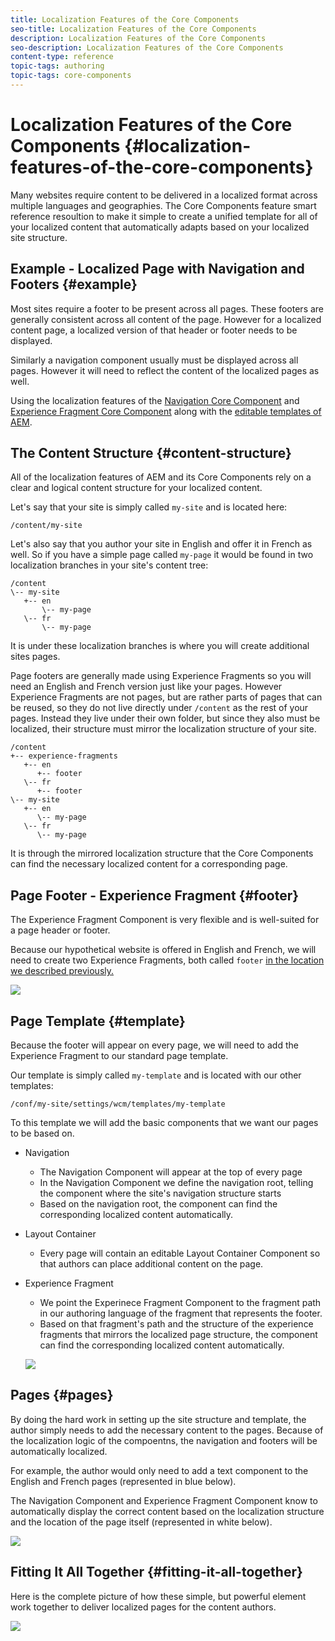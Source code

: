 ```yaml
---
title: Localization Features of the Core Components
seo-title: Localization Features of the Core Components
description: Localization Features of the Core Components
seo-description: Localization Features of the Core Components
content-type: reference
topic-tags: authoring
topic-tags: core-components
---
```


# Localization Features of the Core Components {#localization-features-of-the-core-components}

Many websites require content to be delivered in a localized format across multiple languages and geographies. The Core Components feature smart reference resoultion to make it simple to create a unified template for all of your localized content that automatically adapts based on your localized site structure.

## Example - Localized Page with Navigation and Footers {#example}

Most sites require a footer to be present across all pages. These footers are generally consistent across all content of the page. However for a localized content page, a localized version of that header or footer needs to be displayed.

Similarly a navigation component usually must be displayed across all pages. However it will need to reflect the content of the localized pages as well.

Using the localization features of the [Navigation Core Component](navigation.md) and [Experience Fragment Core Component](experience-fragment.md) along with the [editable templates of AEM](https://docs.adobe.com/content/help/en/experience-manager-64/authoring/siteandpage/templates.html).

## The Content Structure {#content-structure}

All of the localization features of AEM and its Core Components rely on a clear and logical content structure for your localized content.

Let's say that your site is simply called `my-site` and is located here:

```
/content/my-site
```

Let's also say that you author your site in English and offer it in French as well. So if you have a simple page called `my-page` it would be found in two localization branches in your site's content tree:

```
/content
\-- my-site
   +-- en
       \-- my-page
   \-- fr
       \-- my-page
```

It is under these localization branches is where you will create additional sites pages.

Page footers are generally made using Experience Fragments so you will need an English and French version just like your pages. However Experience Fragments are not pages, but are rather parts of pages that can be reused, so they do not live directly under `/content` as the rest of your pages. Instead they live under their own folder, but since they also must be localized, their structure must mirror the localization structure of your site.

```
/content
+-- experience-fragments
   +-- en
      +-- footer
   \-- fr
      +-- footer
\-- my-site
   +-- en
      \-- my-page
   \-- fr
      \-- my-page
```

It is through the mirrored localization structure that the Core Components can find the necessary localized content for a corresponding page.

## Page Footer - Experience Fragment {#footer}

The Experience Fragment Component is very flexible and is well-suited for a page header or footer.

Because our hypothetical website is offered in English and French, we will need to create two Experience Fragments, both called `footer` [in the location we described previously.](#content-structure)

![](assets/screen-shot-2019-09-09-11.08.28.png)

## Page Template {#template}

Because the footer will appear on every page, we will need to add the Experience Fragment to our standard page template.

Our template is simply called `my-template` and is located with our other templates:

```
/conf/my-site/settings/wcm/templates/my-template
```

To this template we will add the basic components that we want our pages to be based on.

* Navigation
  * The Navigation Component will appear at the top of every page
  * In the Navigation Component we define the navigation root, telling the component where the site's navigation structure starts
  * Based on the navigation root, the component can find the corresponding localized content automatically.
* Layout Container
  * Every page will contain an editable Layout Container Component so that authors can place additional content on the page.
* Experience Fragment
  * We point the Experinece Fragment Component to the fragment path in our authoring language of the fragment that represents the footer.
  * Based on that fragment's path and the structure of the experience fragments that mirrors the localized page structure, the component can find the corresponding localized content automatically.

  ![](assets/screen-shot-2019-09-09-11.20.10.png)

## Pages {#pages}

By doing the hard work in setting up the site structure and template, the author simply needs to add the necessary content to the pages. Because of the localization logic of the compoentns, the navigation and footers will be automatically localized.

For example, the author would only need to add a text component to the English and French pages (represented in blue below).

The Navigation Component and Experience Fragment Component know to automatically display the correct content based on the localization structure and the location of the page itself (represented in white below).

![](assets/screen-shot-2019-09-09-11.22.14.png)

## Fitting It All Together {#fitting-it-all-together}

Here is the complete picture of how these simple, but powerful element work together to deliver localized pages for the content authors.

![](assets/screen-shot-2019-09-09-11.27.58.png)
